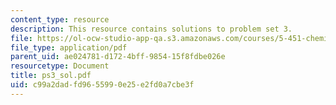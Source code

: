 ```yaml
---
content_type: resource
description: This resource contains solutions to problem set 3.
file: https://ol-ocw-studio-app-qa.s3.amazonaws.com/courses/5-451-chemistry-of-biomolecules-i-fall-2005/c99a2dadfd9655990e25e2fd0a7cbe3f_ps3_sol.pdf
file_type: application/pdf
parent_uid: ae024781-d172-4bff-9854-15f8fdbe026e
resourcetype: Document
title: ps3_sol.pdf
uid: c99a2dad-fd96-5599-0e25-e2fd0a7cbe3f
---
```

